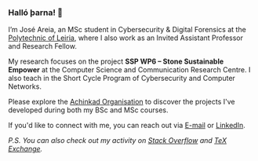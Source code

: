 ### Halló þarna! 👋

I’m José Areia, an MSc student in Cybersecurity & Digital Forensics at the [Polytechnic of Leiria](https://www.ipleiria.pt/politecnico/institucional/politecnico/), where I also work as an Invited Assistant Professor and Research Fellow.

My research focuses on the project **SSP WP6 – Stone Sustainable Empower** at the Computer Science and Communication Research Centre. I also teach in the Short Cycle Program of Cybersecurity and Computer Networks.

Please explore the [Achinkad Organisation](https://github.com/Achinkad/) to discover the projects I've developed during both my BSc and MSc courses.

If you'd like to connect with me, you can reach out via <a href="mailto:jose.apareia@gmail.com">E-mail</a> or [LinkedIn](https://www.linkedin.com/in/joseareia/).

_P.S. You can also check out my activity on [Stack Overflow](https://stackoverflow.com/users/18206310/joseareia) and [TeX Exchange](https://tex.stackexchange.com/users/355054/joseareia)._
